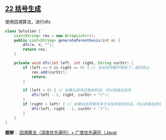 ## [22 括号生成](https://leetcode-cn.com/problems/generate-parentheses/submissions/)

使用回溯算法，进行dfs

```java
class Solution {
    List<String> res = new ArrayList<>();
    public List<String> generateParenthesis(int n) {
        dfs(n, n, "");
        return res;
    }

    private void dfs(int left, int right, String curStr) {
        if (left == 0 && right == 0) { // 左右括号都不剩余了，递归终止
            res.add(curStr);
            return;
        }

        if (left > 0) { // 如果左括号还剩余的话，可以拼接左括号
            dfs(left - 1, right, curStr + "(");
        }
        if (right > left) { // 如果右括号剩余多于左括号剩余的话，可以拼接右括号
            dfs(left, right - 1, curStr + ")");
        }
    }
}
```

**题解**：
[回溯算法（深度优先遍历）+ 广度优先遍历（Java)](https://leetcode-cn.com/problems/generate-parentheses/solution/hui-su-suan-fa-by-liweiwei1419/)

